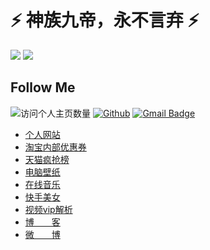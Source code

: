 <!--
**wu529778790/wu529778790** is a ✨ _special_ ✨ repository because its `README.md` (this file) appears on your GitHub profile.

Here are some ideas to get you started:

- 🔭 I’m currently working on ...
- 🌱 I’m currently learning ...
- 👯 I’m looking to collaborate on ...
- 🤔 I’m looking for help with ...
- 💬 Ask me about ...
- 📫 How to reach me: ...
- 😄 Pronouns: ...
- ⚡ Fun fact: ...
https://blog.csdn.net/qq_42937522/article/details/116429544
-->


# ⚡ 神族九帝，永不言弃 ⚡

![](https://github-readme-stats.vercel.app/api?username=wu529778790&count_private=true&show_icons=true&icon_color=0366d6&text_color=24292e&bg_color=ffffff&hide_title=true)
![](https://github-readme-stats.vercel.app/api/top-langs/?hide=php&username=wu529778790&layout=compact)

## Follow Me

![访问个人主页数量](https://komarev.com/ghpvc/?username=wu529778790&color=green)
[![Github](https://img.shields.io/github/stars/wu529778790?style=social)](https://github.com/wu529778790)
[![Gmail Badge](https://img.shields.io/badge/gmail-529778790@qq.com-Green?style=flat-square&logo=Gmail&logoColor=white&link=mailto:529778790@qq.com)](mailto:529778790@qq.com)

- [个人网站](https://shenzjd.com)
- [淘宝内部优惠券](http://quan.shenzjd.com/)
- [天猫疯抢榜](https://taobao.shenzjd.com/index.php?r=p)
- [电脑壁纸](https://shenzjd.com/shenzjd/tupian/)
- [在线音乐](https://shenzjd.com/shenzjd/music/)
- [快手美女](https://shenzjd.com/shenzjd/kuaishou/)
- [视频vip解析](https://shenzjd.com/shenzjd/video/)
- [博&emsp;&emsp;客](https://blog.shenzjd.com)
- [微&emsp;&emsp;博](https://weibo.com/277229069)
